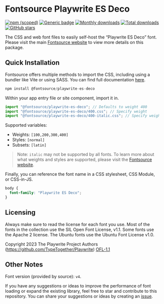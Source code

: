 # Fontsource Playwrite ES Deco

[![npm (scoped)](https://img.shields.io/npm/v/@fontsource/playwrite-es-deco?color=brightgreen)](https://www.npmjs.com/package/@fontsource/playwrite-es-deco) [![Generic badge](https://img.shields.io/badge/fontsource-passing-brightgreen)](https://github.com/fontsource/fontsource) [![Monthly downloads](https://badgen.net/npm/dm/@fontsource/playwrite-es-deco)](https://github.com/fontsource/fontsource) [![Total downloads](https://badgen.net/npm/dt/@fontsource/playwrite-es-deco)](https://github.com/fontsource/fontsource) [![GitHub stars](https://img.shields.io/github/stars/fontsource/fontsource.svg?style=social&label=Star)](https://github.com/fontsource/fontsource/stargazers)

The CSS and web font files to easily self-host the “Playwrite ES Deco” font. Please visit the main [Fontsource website](https://fontsource.org/fonts/playwrite-es-deco) to view more details on this package.

## Quick Installation

Fontsource offers multiple methods to import the CSS, including using a bundler like Vite or using SASS. You can find full documentation [here](https://fontsource.org/docs/getting-started/introduction).

```javascript
npm install @fontsource/playwrite-es-deco
```

Within your app entry file or site component, import it in.

```javascript
import "@fontsource/playwrite-es-deco"; // Defaults to weight 400
import "@fontsource/playwrite-es-deco/400.css"; // Specify weight
import "@fontsource/playwrite-es-deco/400-italic.css"; // Specify weight and style
```

Supported variables:
- Weights: `[100,200,300,400]`
- Styles: `[normal]`
- Subsets: `[latin]`

> Note: `italic` may not be supported by all fonts. To learn more about what weights and styles are supported, please visit the [Fontsource website](https://fontsource.org/fonts/playwrite-es-deco).

Finally, you can reference the font name in a CSS stylesheet, CSS Module, or CSS-in-JS.

```css
body {
  font-family: "Playwrite ES Deco";
}
```

## Licensing
Always make sure to read the license for each font you use. Most of the fonts in the collection use the SIL Open Font License, v1.1. Some fonts use the Apache 2 license. The Ubuntu fonts use the Ubuntu Font License v1.0.

Copyright 2023 The Playwrite Project Authors (https://github.com/TypeTogether/Playwrite)
[OFL-1.1](http://scripts.sil.org/OFL)

## Other Notes
Font version (provided by source): `v4`.

If you have any suggestions or ideas to improve the performance of font loading or expand the existing library, feel free to star and contribute to this repository. You can share your suggestions or ideas by creating an [issue](https://github.com/fontsource/fontsource/issues).